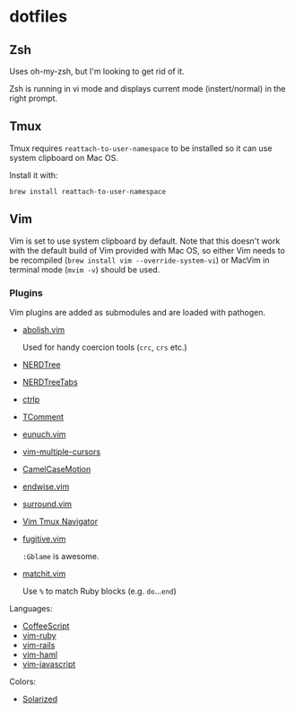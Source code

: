 # dotfiles

## Zsh

Uses oh-my-zsh, but I'm looking to get rid of it.

Zsh is running in vi mode and displays current mode (instert/normal) in the right prompt.

## Tmux

Tmux requires `reattach-to-user-namespace` to be installed so it can use system clipboard on Mac OS.

Install it with:

```
brew install reattach-to-user-namespace
```

## Vim

Vim is set to use system clipboard by default. Note that this doesn't work with the default build
of Vim provided with Mac OS, so either Vim needs to be recompiled
(`brew install vim --override-system-vi`) or MacVim in terminal mode (`mvim -v`) should be used.

### Plugins

Vim plugins are added as submodules and are loaded with pathogen.

* [abolish.vim](https://github.com/tpope/vim-abolish)

  Used for handy coercion tools (`crc`, `crs` etc.)

* [NERDTree](https://github.com/scrooloose/nerdtree)
* [NERDTreeTabs](https://github.com/jistr/vim-nerdtree-tabs)
* [ctrlp](https://github.com/kien/ctrlp.vim)
* [TComment](https://github.com/tomtom/tcomment_vim)
* [eunuch.vim](https://github.com/tpope/vim-eunuch)
* [vim-multiple-cursors](https://github.com/terryma/vim-multiple-cursors)
* [CamelCaseMotion](https://github.com/bkad/CamelCaseMotion)
* [endwise.vim](https://github.com/tpope/vim-endwise)
* [surround.vim](https://github.com/tpope/vim-surround)
* [Vim Tmux Navigator](https://github.com/christoomey/vim-tmux-navigator)
* [fugitive.vim](https://github.com/tpope/vim-fugitive)

  `:Gblame` is awesome.

* [matchit.vim](http://www.vim.org/scripts/script.php?script_id=39)

  Use `%` to match Ruby blocks (e.g. `do`...`end`)

Languages:

* [CoffeeScript](https://github.com/kchmck/vim-coffee-script)
* [vim-ruby](https://github.com/vim-ruby/vim-ruby)
* [vim-rails](https://github.com/tpope/vim-rails)
* [vim-haml](https://github.com/chriseppstein/vim-haml)
* [vim-javascript](https://github.com/pangloss/vim-javascript)

Colors:

* [Solarized](https://github.com/altercation/vim-colors-solarized)
